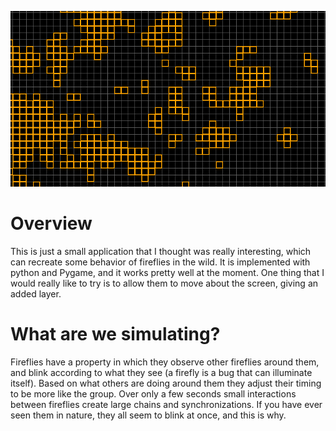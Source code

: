 ![](main.png)

# Overview

This is just a small application that I thought was really interesting, which can recreate some behavior of fireflies in the wild. It is implemented with python and Pygame, and it works pretty well at the moment. One thing that I would really like to try is to allow them to move about the screen, giving an added layer.

# What are we simulating?

Fireflies have a property in which they observe other fireflies around them, and blink according to what they see (a firefly is a bug that can illuminate itself). Based on what others are doing around them they adjust their timing to be more like the group. Over only a few seconds small interactions between fireflies create large chains and synchronizations. If you have ever seen them in nature, they all seem to blink at once, and this is why.

